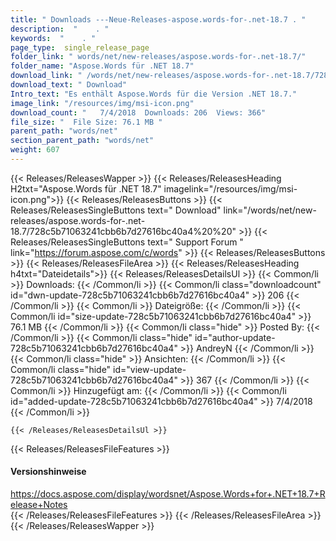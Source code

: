```yaml
---
title: " Downloads ---Neue-Releases-aspose.words-for-.net-18.7 . "
description:  "    . " 
keywords:  "    . " 
page_type:  single_release_page
folder_link: " words/net/new-releases/aspose.words-for-.net-18.7/"
folder_name: "Aspose.Words für .NET 18.7"
download_link: " /words/net/new-releases/aspose.words-for-.net-18.7/728c5b71063241cbb6b7d27616bc40a4"
download_text: " Download"
Intro_text: "Es enthält Aspose.Words für die Version .NET 18.7."
image_link: "/resources/img/msi-icon.png"
download_count: "   7/4/2018  Downloads: 206  Views: 366"
file_size: "  File Size: 76.1 MB "
parent_path: "words/net"
section_parent_path: "words/net"
weight: 607
---
```


{{< Releases/ReleasesWapper >}}
  {{< Releases/ReleasesHeading H2txt="Aspose.Words für .NET 18.7" imagelink="/resources/img/msi-icon.png">}}
  {{< Releases/ReleasesButtons >}}
    {{< Releases/ReleasesSingleButtons text=" Download" link="/words/net/new-releases/aspose.words-for-.net-18.7/728c5b71063241cbb6b7d27616bc40a4%20%20" >}}
    {{< Releases/ReleasesSingleButtons text=" Support Forum " link="https://forum.aspose.com/c/words" >}}
  {{< Releases/ReleasesButtons >}}
  {{< Releases/ReleasesFileArea >}}
    {{< Releases/ReleasesHeading h4txt="Dateidetails">}}
    {{< Releases/ReleasesDetailsUl >}}
            {{< Common/li >}} Downloads: {{< /Common/li >}}
      {{< Common/li class="downloadcount" id="dwn-update-728c5b71063241cbb6b7d27616bc40a4" >}} 206 {{< /Common/li >}}
      {{< Common/li >}} Dateigröße: {{< /Common/li >}}
      {{< Common/li id="size-update-728c5b71063241cbb6b7d27616bc40a4" >}} 76.1 MB {{< /Common/li >}} 
      {{< Common/li  class="hide" >}} Posted By: {{< /Common/li >}} 
      {{< Common/li class="hide" id="author-update-728c5b71063241cbb6b7d27616bc40a4" >}} AndreyN {{< /Common/li >}}
      {{< Common/li class="hide" >}} Ansichten: {{< /Common/li >}}
      {{< Common/li class="hide" id="view-update-728c5b71063241cbb6b7d27616bc40a4" >}} 367 {{< /Common/li >}}
      {{< Common/li >}} Hinzugefügt am: {{< /Common/li >}}
      {{< Common/li id="added-update-728c5b71063241cbb6b7d27616bc40a4" >}} 7/4/2018 {{< /Common/li >}} 

    {{< /Releases/ReleasesDetailsUl >}}

  {{< Releases/ReleasesFileFeatures >}}
      <h4>Versionshinweise</h4><div> <a href="https://docs.aspose.com/display/wordsnet/Aspose.Words+for+.NET+18.7+Release+Notes">https://docs.aspose.com/display/wordsnet/Aspose.Words+for+.NET+18.7+Release+Notes</a></div>
  {{< /Releases/ReleasesFileFeatures >}}
 {{< /Releases/ReleasesFileArea >}}
{{< /Releases/ReleasesWapper >}}



